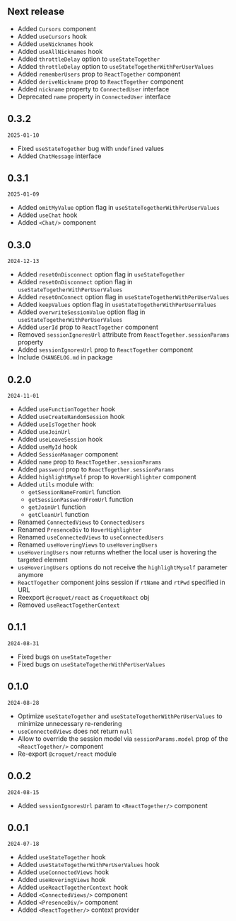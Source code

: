 ## Next release
 - Added `Cursors` component
 - Added `useCursors` hook
 - Added `useNicknames` hook
 - Added `useAllNicknames` hook
 - Added `throttleDelay` option to `useStateTogether`
 - Added `throttleDelay` option to `useStateTogetherWithPerUserValues`
 - Added `rememberUsers` prop to `ReactTogether` component
 - Added `deriveNickname` prop to `ReactTogether` component
 - Added `nickname` property to `ConnectedUser` interface
 - Deprecated `name` property in `ConnectedUser` interface

## 0.3.2
`2025-01-10`

 - Fixed `useStateTogether` bug with `undefined` values
 - Added `ChatMessage` interface

## 0.3.1
`2025-01-09`

 - Added `omitMyValue` option flag in `useStateTogetherWithPerUserValues`
 - Added `useChat` hook
 - Added `<Chat/>` component

## 0.3.0
`2024-12-13`

 - Added `resetOnDisconnect` option flag in `useStateTogether`
 - Added `resetOnDisconnect` option flag in `useStateTogetherWithPerUserValues`
 - Added `resetOnConnect` option flag in `useStateTogetherWithPerUserValues`
 - Added `keepValues` option flag in `useStateTogetherWithPerUserValues`
 - Added `overwriteSessionValue` option flag in `useStateTogetherWithPerUserValues`
 - Added `userId` prop to `ReactTogether` component
 - Removed `sessionIgnoresUrl` attribute from `ReactTogether.sessionParams` property
 - Added `sessionIgnoresUrl` prop to `ReactTogether` component
 - Include `CHANGELOG.md` in package

## 0.2.0
`2024-11-01`

 - Added `useFunctionTogether` hook
 - Added `useCreateRandomSession` hook
 - Added `useIsTogether` hook
 - Added `useJoinUrl`
 - Added `useLeaveSession` hook
 - Added `useMyId` hook
 - Added `SessionManager` component
 - Added `name` prop to `ReactTogether.sessionParams`
 - Added `password` prop to `ReactTogether.sessionParams`
 - Added `highlightMyself` prop to `HoverHighlighter` component
 - Added `utils` module with:
   - `getSessionNameFromUrl` function
   - `getSessionPasswordFromUrl` function
   - `getJoinUrl` function
   - `getCleanUrl` function
 - Renamed `ConnectedViews` to `ConnectedUsers`
 - Renamed `PresenceDiv` to `HoverHighlighter`
 - Renamed `useConnectedViews` to `useConnectedUsers`
 - Renamed `useHoveringViews` to `useHoveringUsers`
 - `useHoveringUsers` now returns whether the local user is hovering the targeted element
 - `useHoveringUsers` options do not receive the `highlightMyself` parameter anymore
 - `ReactTogether` component joins session if `rtName` and `rtPwd` specified in URL
 - Reexport `@croquet/react` as `CroquetReact` obj
 - Removed `useReactTogetherContext`

## 0.1.1
`2024-08-31`

 - Fixed bugs on `useStateTogether`
 - Fixed bugs on `useStateTogetherWithPerUserValues`

## 0.1.0
`2024-08-28`

 - Optimize `useStateTogether` and `useStateTogetherWithPerUserValues` to minimize unnecessary re-rendering
 - `useConnectedViews` does not return `null`
 - Allow to override the session model via `sessionParams.model` prop of the `<ReactTogether/>` component
 - Re-export `@croquet/react` module

## 0.0.2
`2024-08-15`

 - Added `sessionIgnoresUrl` param to `<ReactTogether/>` component

## 0.0.1
`2024-07-18`

 - Added `useStateTogether` hook
 - Added `useStateTogetherWithPerUserValues` hook
 - Added `useConnectedViews` hook
 - Added `useHoveringViews` hook
 - Added `useReactTogetherContext` hook
 - Added `<ConnectedViews/>` component
 - Added `<PresenceDiv/>` component
 - Added `<ReactTogether/>` context provider
